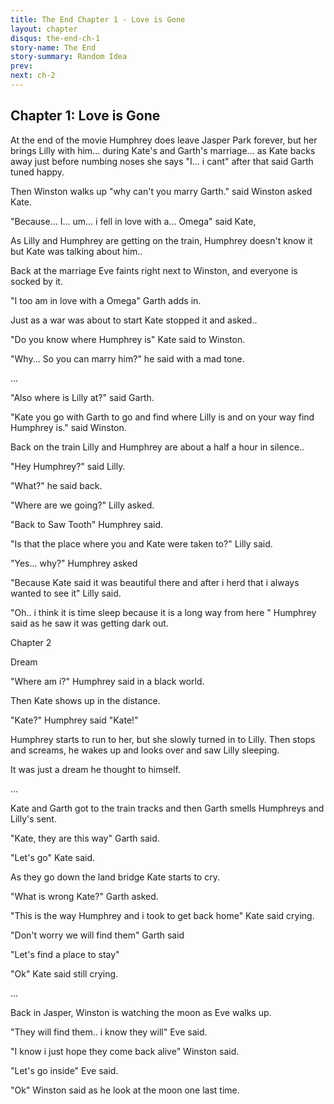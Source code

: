 ```yaml
---
title: The End Chapter 1 - Love is Gone
layout: chapter
disqus: the-end-ch-1
story-name: The End
story-summary: Random Idea
prev: 
next: ch-2
---
```


## Chapter 1: Love is Gone ##

At the end of the movie Humphrey does leave Jasper Park forever, but her brings Lilly with him... during Kate's and Garth's marriage... as Kate backs away just before numbing noses she says "I... i cant" after that said Garth tuned happy.

Then Winston walks up "why can't you marry Garth." said Winston asked Kate.

"Because... I... um... i fell in love with a... Omega" said Kate,

As Lilly and Humphrey are getting on the train, Humphrey doesn't know it but Kate was talking about him..

Back at the marriage Eve faints right next to Winston, and everyone is socked by it.

"I too am in love with a Omega" Garth adds in.

Just as a war was about to start Kate stopped it and asked..

"Do you know where Humphrey is" Kate said to Winston.

"Why... So you can marry him?" he said with a mad tone.

...

"Also where is Lilly at?" said Garth.

"Kate you go with Garth to go and find where Lilly is and on your way find Humphrey is." said Winston.

Back on the train Lilly and Humphrey are about a half a hour in silence..

"Hey Humphrey?" said Lilly.

"What?" he said back.

"Where are we going?" Lilly asked.

"Back to Saw Tooth" Humphrey said.

"Is that the place where you and Kate were taken to?" Lilly said.

"Yes... why?" Humphrey asked

"Because Kate said it was beautiful there and after i herd that i always wanted to see it" Lilly said.

"Oh.. i think it is time sleep because it is a long way from here " Humphrey said as he saw it was getting dark out.

Chapter 2

Dream

"Where am i?" Humphrey said in a black world.

Then Kate shows up in the distance.

"Kate?" Humphrey said "Kate!"

Humphrey starts to run to her, but she slowly turned in to Lilly. Then stops and screams, he wakes up and looks over and saw Lilly sleeping.

It was just a dream he thought to himself.

...

Kate and Garth got to the train tracks and then Garth smells Humphreys and Lilly's sent.

"Kate, they are this way" Garth said.

"Let's go" Kate said.

As they go down the land bridge Kate starts to cry.

"What is wrong Kate?" Garth asked.

"This is the way Humphrey and i took to get back home" Kate said crying.

"Don't worry we will find them" Garth said

"Let's find a place to stay"

"Ok" Kate said still crying.

...

Back in Jasper, Winston is watching the moon as Eve walks up.

"They will find them.. i know they will" Eve said.

"I know i just hope they come back alive" Winston said.

"Let's go inside" Eve said.

"Ok" Winston said as he look at the moon one last time.
